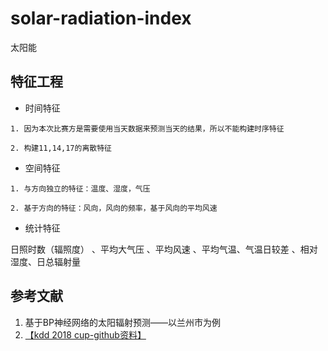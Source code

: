 # solar-radiation-index
太阳能

## 特征工程

- 时间特征

```text
1. 因为本次比赛方是需要使用当天数据来预测当天的结果，所以不能构建时序特征
```

```text
2. 构建11,14,17的离散特征
```

- 空间特征

```
1. 与方向独立的特征：温度、湿度，气压
```

```
2. 基于方向的特征：风向，风向的频率，基于风向的平均风速
```

- 统计特征

日照时数（辐照度） 、平均大气压 、平均风速 、平均气温、气温日较差 、相对湿度、日总辐射量

## 参考文献
1. 基于BP神经网络的太阳辐射预测——以兰州市为例
2. [【kdd 2018 cup-github资料】](https://github.com/search?l=Jupyter+Notebook&q=kdd+cup+2018&type=Repositories)
